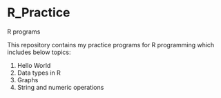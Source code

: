 # R_Practice
R programs 


This repository contains my practice programs for R programming which includes below topics:

1) Hello World
2) Data types in R
3) Graphs
4) String and numeric operations
